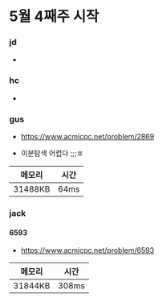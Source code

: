 # 5월 4째주 시작

### jd
-

### hc
-

### gus

- https://www.acmicpc.net/problem/2869

- 이분탐색 어렵다 ;;;ㅍ
  
|메모리|시간|
|--|--|
|31488KB|64ms|


### jack

#### 6593

- https://www.acmicpc.net/problem/6593
  
|메모리|시간|
|--|--|
|31844KB|308ms|
